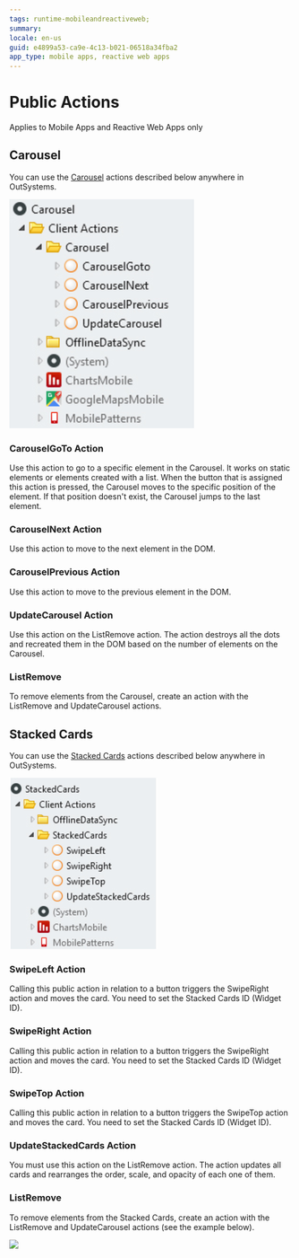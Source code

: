 ```yaml
---
tags: runtime-mobileandreactiveweb;  
summary: 
locale: en-us
guid: e4899a53-ca9e-4c13-b021-06518a34fba2
app_type: mobile apps, reactive web apps
---
```


# Public Actions

<div class="info" markdown="1">

Applies to Mobile Apps and Reactive Web Apps only

</div>

## Carousel

You can use the [Carousel](<interaction/carousel.md>) actions described below anywhere in OutSystems.

![](images/Carousel_Actions.png)

### CarouselGoTo Action

Use this action to go to a specific element in the Carousel. It works on static elements or elements created with a list. When the button that is assigned this action is pressed, the Carousel moves to the specific position of the element. If that position doesn't exist, the Carousel jumps to the last element.

### CarouselNext Action

Use this action to move to the next element in the DOM.

### CarouselPrevious Action

Use this action to move to the previous element in the DOM.

### UpdateCarousel Action

Use this action on the ListRemove action. The action destroys all the dots and recreated them in the DOM based on the number of elements on the Carousel.

### ListRemove

To remove elements from the Carousel, create an action with the ListRemove and UpdateCarousel actions.

## Stacked Cards

You can use the [Stacked Cards](<interaction/stackedcards.md>) actions described below anywhere in OutSystems.

![](images/StackedCards_Actions.png)

### SwipeLeft Action

Calling this public action in relation to a button triggers the SwipeRight action and moves the card. You need to set the Stacked Cards ID (Widget ID).

### SwipeRight Action

Calling this public action in relation to a button triggers the SwipeRight action and moves the card. You need to set the Stacked Cards ID (Widget ID).

### SwipeTop Action

Calling this public action in relation to a button triggers the SwipeTop action and moves the card. You need to set the Stacked Cards ID (Widget ID).

### UpdateStackedCards Action

You must use this action on the ListRemove action. The action updates all cards and rearranges the order, scale, and opacity of each one of them.

### ListRemove

To remove elements from the Stacked Cards, create an action with the ListRemove and UpdateCarousel actions (see the example below).

![](images/ListRemove.png)
